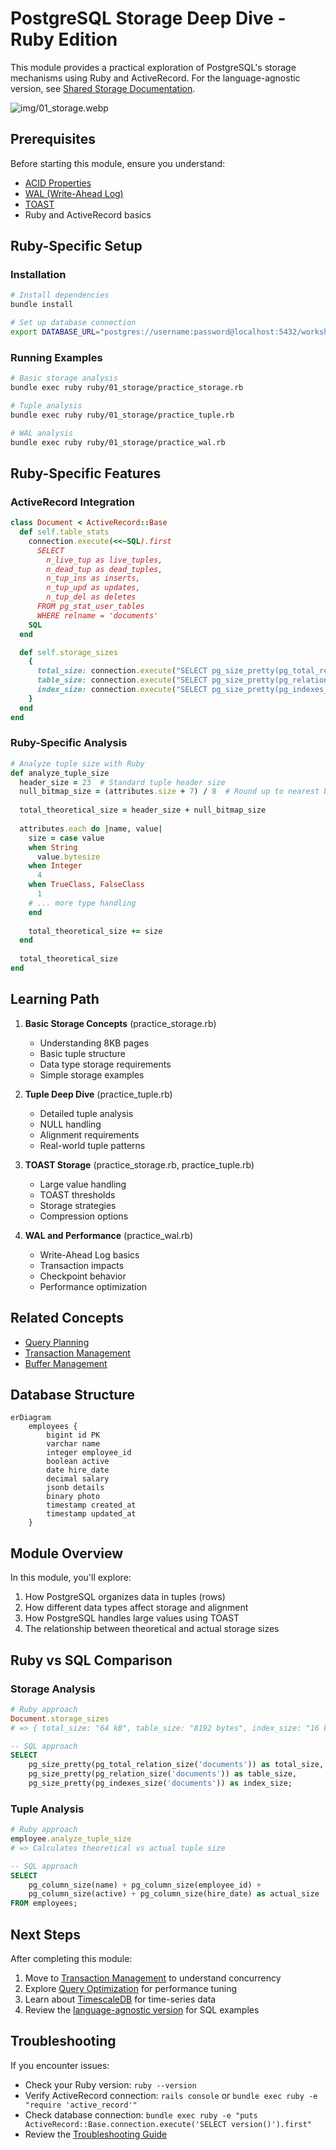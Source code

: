 # PostgreSQL Storage Deep Dive - Ruby Edition

This module provides a practical exploration of PostgreSQL's storage mechanisms using Ruby and ActiveRecord. For the language-agnostic version, see [Shared Storage Documentation](../../01_storage_README.md).

![img/01_storage.webp](../../img/01_storage.webp "A kawaii felt craft scene featuring a chubby felt elephant, representing the PostgreSQL mascot, wearing tiny librarian glasses. The scene is set in a cozy library with bookshelves and a cozy armchair.")

## Prerequisites

Before starting this module, ensure you understand:
- [ACID Properties](../../GLOSSARY.md#acid)
- [WAL (Write-Ahead Log)](../../GLOSSARY.md#wal)
- [TOAST](../../GLOSSARY.md#toast)
- Ruby and ActiveRecord basics

## Ruby-Specific Setup

### **Installation**
```bash
# Install dependencies
bundle install

# Set up database connection
export DATABASE_URL="postgres://username:password@localhost:5432/workshop_db"
```

### **Running Examples**
```bash
# Basic storage analysis
bundle exec ruby ruby/01_storage/practice_storage.rb

# Tuple analysis
bundle exec ruby ruby/01_storage/practice_tuple.rb

# WAL analysis
bundle exec ruby ruby/01_storage/practice_wal.rb
```

## Ruby-Specific Features

### **ActiveRecord Integration**
```ruby
class Document < ActiveRecord::Base
  def self.table_stats
    connection.execute(<<~SQL).first
      SELECT 
        n_live_tup as live_tuples,
        n_dead_tup as dead_tuples,
        n_tup_ins as inserts,
        n_tup_upd as updates,
        n_tup_del as deletes
      FROM pg_stat_user_tables
      WHERE relname = 'documents'
    SQL
  end

  def self.storage_sizes
    {
      total_size: connection.execute("SELECT pg_size_pretty(pg_total_relation_size('documents'))").first['pg_size_pretty'],
      table_size: connection.execute("SELECT pg_size_pretty(pg_relation_size('documents'))").first['pg_size_pretty'],
      index_size: connection.execute("SELECT pg_size_pretty(pg_indexes_size('documents'))").first['pg_size_pretty']
    }
  end
end
```

### **Ruby-Specific Analysis**
```ruby
# Analyze tuple size with Ruby
def analyze_tuple_size
  header_size = 23  # Standard tuple header size
  null_bitmap_size = (attributes.size + 7) / 8  # Round up to nearest byte
  
  total_theoretical_size = header_size + null_bitmap_size
  
  attributes.each do |name, value|
    size = case value
    when String
      value.bytesize
    when Integer
      4
    when TrueClass, FalseClass
      1
    # ... more type handling
    end
    
    total_theoretical_size += size
  end
  
  total_theoretical_size
end
```

## Learning Path

1. **Basic Storage Concepts** (practice_storage.rb)
   - Understanding 8KB pages
   - Basic tuple structure
   - Data type storage requirements
   - Simple storage examples

2. **Tuple Deep Dive** (practice_tuple.rb)
   - Detailed tuple analysis
   - NULL handling
   - Alignment requirements
   - Real-world tuple patterns

3. **TOAST Storage** (practice_storage.rb, practice_tuple.rb)
   - Large value handling
   - TOAST thresholds
   - Storage strategies
   - Compression options

4. **WAL and Performance** (practice_wal.rb)
   - Write-Ahead Log basics
   - Transaction impacts
   - Checkpoint behavior
   - Performance optimization

## Related Concepts

- [Query Planning](../03_queries/README.md#query-planning)
- [Transaction Management](../02_transactions/README.md#transaction-management)
- [Buffer Management](../../GLOSSARY.md#buffer-management)

## Database Structure

```mermaid
erDiagram
    employees {
        bigint id PK
        varchar name
        integer employee_id
        boolean active
        date hire_date
        decimal salary
        jsonb details
        binary photo
        timestamp created_at
        timestamp updated_at
    }
```

## Module Overview

In this module, you'll explore:
1. How PostgreSQL organizes data in tuples (rows)
2. How different data types affect storage and alignment
3. How PostgreSQL handles large values using TOAST
4. The relationship between theoretical and actual storage sizes

## Ruby vs SQL Comparison

### **Storage Analysis**
```ruby
# Ruby approach
Document.storage_sizes
# => { total_size: "64 kB", table_size: "8192 bytes", index_size: "16 kB" }
```

```sql
-- SQL approach
SELECT 
    pg_size_pretty(pg_total_relation_size('documents')) as total_size,
    pg_size_pretty(pg_relation_size('documents')) as table_size,
    pg_size_pretty(pg_indexes_size('documents')) as index_size;
```

### **Tuple Analysis**
```ruby
# Ruby approach
employee.analyze_tuple_size
# => Calculates theoretical vs actual tuple size
```

```sql
-- SQL approach
SELECT 
    pg_column_size(name) + pg_column_size(employee_id) + 
    pg_column_size(active) + pg_column_size(hire_date) as actual_size
FROM employees;
```

## Next Steps

After completing this module:
1. Move to [Transaction Management](../02_transactions/README.md) to understand concurrency
2. Explore [Query Optimization](../03_queries/README.md) for performance tuning
3. Learn about [TimescaleDB](../04_timescale/README.md) for time-series data
4. Review the [language-agnostic version](../../01_storage_README.md) for SQL examples

## Troubleshooting

If you encounter issues:
- Check your Ruby version: `ruby --version`
- Verify ActiveRecord connection: `rails console` or `bundle exec ruby -e "require 'active_record'"`
- Check database connection: `bundle exec ruby -e "puts ActiveRecord::Base.connection.execute('SELECT version()').first"`
- Review the [Troubleshooting Guide](../../TROUBLESHOOTING.md)